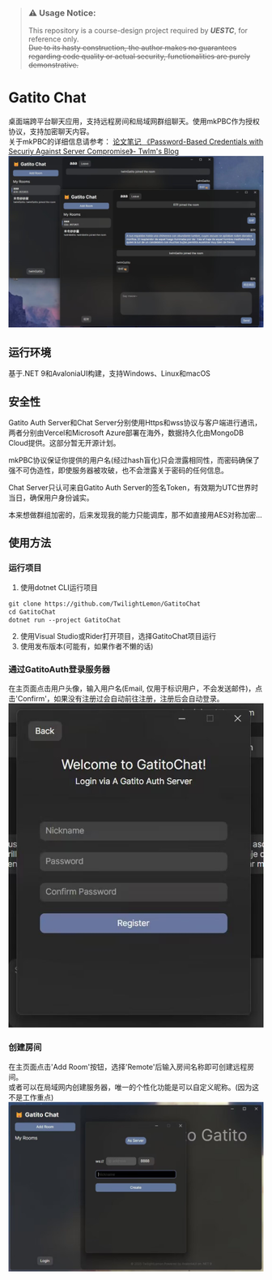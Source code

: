 > ### ⚠️ Usage Notice:
> This repository is a course-design project required by ***UESTC***, for reference only.  
> ~~Due to its hasty construction, the author makes no guarantees regarding code quality or actual security, functionalities are purely demonstrative.~~
# Gatito Chat
桌面端跨平台聊天应用，支持远程房间和局域网群组聊天。使用mkPBC作为授权协议，支持加密聊天内容。  
关于mkPBC的详细信息请参考：
[论文笔记 《Password-Based Credentials with Securiy Against Server Compromise》- Twlm's Blog](https://blog.twlmgatito.cn/posts/note-for-mkpbc/)
![main](https://raw.githubusercontent.com/TwilightLemon/Data/refs/heads/master/gatitochat_main.jpg)

## 运行环境
基于.NET 9和AvaloniaUI构建，支持Windows、Linux和macOS

## 安全性
Gatito Auth Server和Chat Server分别使用Https和wss协议与客户端进行通讯，两者分别由Vercel和Microsoft Azure部署在海外，数据持久化由MongoDB Cloud提供。这部分暂无开源计划。  

mkPBC协议保证你提供的用户名(经过hash盲化)只会泄露相同性，而密码确保了强不可伪造性，即使服务器被攻破，也不会泄露关于密码的任何信息。

Chat Server只认可来自Gatito Auth Server的签名Token，有效期为UTC世界时当日，确保用户身份诚实。

本来想做群组加密的，后来发现我的能力只能调库，那不如直接用AES对称加密...

## 使用方法
### 运行项目
1. 使用dotnet CLI运行项目
```shell
git clone https://github.com/TwilightLemon/GatitoChat
cd GatitoChat
dotnet run --project GatitoChat
```
2. 使用Visual Studio或Rider打开项目，选择GatitoChat项目运行
3. 使用发布版本(可能有，如果作者不懒的话)

### 通过GatitoAuth登录服务器
在主页面点击用户头像，输入用户名(Email, 仅用于标识用户，不会发送邮件)，点击'Confirm'，如果没有注册过会自动前往注册，注册后会自动登录。  
![register](https://raw.githubusercontent.com/TwilightLemon/Data/refs/heads/master/gatitochat_register.jpg)

### 创建房间
在主页面点击'Add Room'按钮，选择'Remote'后输入房间名称即可创建远程房间。  
或者可以在局域网内创建服务器，唯一的个性化功能是可以自定义昵称。(因为这不是工作重点)
![local](https://raw.githubusercontent.com/TwilightLemon/Data/refs/heads/master/gatitochat_local.jpg)